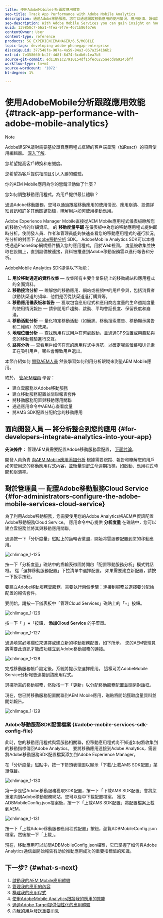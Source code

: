 ```yaml
---
title: 使用AdobeMobile分析跟蹤應用效能
seo-title: Track App Performance with Adobe Mobile Analytics
description: 通過Adobe移動服務，您可以通過跟蹤移動應用的使用情況、應用崩潰、設備詳細資訊和許多其他關鍵指標，瞭解用戶如何使用移動應用。 請按照此頁瞭解詳細資訊。
seo-description: With Adobe Mobile Services you can gain insight on how your users are using your mobile apps by tracking usage, app crashes, device details and so many other critical metrics for your mobile apps. Follow this page to learn more.
uuid: 139858c7-66a1-4fea-9f7e-4671b86f67e6
contentOwner: User
content-type: reference
products: SG_EXPERIENCEMANAGER/6.5/MOBILE
topic-tags: developing-adobe-phonegap-enterprise
discoiquuid: 377548fa-987a-4a59-84a3-067a3541b6b2
exl-id: 7e358660-bc2f-4d8f-8d74-6cdb6c1ea7b5
source-git-commit: ed11891c27910154df1bfec6225aecd8a9245bff
workflow-type: tm+mt
source-wordcount: '1072'
ht-degree: 1%

---
```


# 使用AdobeMobile分析跟蹤應用效能{#track-app-performance-with-adobe-mobile-analytics}

>[!NOTE]
>
>Adobe建SPA議對需要基於單頁應用程式框架的客戶端呈現（如React）的項目使用編輯器。 [深入了解](/help/sites-developing/spa-overview.md).

您希望提高客戶轉換和忠誠度。

您希望為客戶提供相關且引人入勝的體驗。

你的AEM Mobile應用為你的營銷活動做了什麼？

您如何調整移動應用程式，為用戶提供最佳體驗？

通過Adobe移動服務，您可以通過跟蹤移動應用的使用情況、應用崩潰、設備詳細資訊和許多其他關鍵指標，瞭解用戶如何使用移動應用。

Adobe Experience Manager Mobile直接從AEM Mobile應用程式儀表板瞭解您的移動分析的詳細資訊。 的 **移動度量平鋪** 在儀表板中為您的移動應用程式提供即時分析，使開發人員、作者和管理員能夠快速查看您的移動應用程式的運行狀況。 在分析的封面下 [Adobe移動分析](https://www.adobe.com/ca/solutions/digital-analytics/mobile-web-apps-analytics.html) SDK。 AdobeMobile Analytics SDK可以本機或通過PhoneGap網橋插件插入您的應用程式，用於Web視圖。 度量被收集並快取在設備上，直到設備被連接，資料被推送到Adobe移動服務雲以進行報告和分析。

AdobeMobile Analytics SDK提供以下功能：

1. **用於移動通道的資料收集**  — 收集所有主要作業系統上的移動網站和應用程式的全面資料。
1. **移動接洽分析**  — 瞭解您的移動應用、網站或視頻中的用戶參與，包括消費者啟動該渠道的頻率、他們是否從該渠道進行購買等。
1. **移動應用儀表板和報告**  — 獲取包含應用程式和應用商店度量的生命週期度量的使用情況報告 — 請參閱用戶趨勢、啟動、平均會話長度、保留長度和崩潰。
1. **移動活動分析**  — 量化特定移動活動（如簡訊、移動搜索廣告、移動顯示廣告和二維碼）的效果。
1. **地理位置分析**  — 查找應用程式用戶在何處啟動，並通過GPS位置或興趣點與您的移動體驗進行交互。
1. **路徑分析**  — 查看用戶如何在您的應用程式中導航，以確定哪些螢幕和UI元素正在吸引用戶，哪些會導致用戶退出。

本節介紹如何 [開發AEM人員](#developers) 然後學習如何利用分析跟蹤來測量AEM Mobile應用。

終於， [管AEM理員](#administrators) 學習：

* 建立雲服務以Adobe移動服務
* 建立移動服務配置並關聯報表套件
* 將移動服務配置與移動應用關聯
* 通過應用命令中AEM心查看度量
* 將AMS SDK配置分配給您的移動應用

## 面向開發人員 — 將分析整合到您的應用 {#for-developers-integrate-analytics-into-your-app}

**先決條件：** 管理AEM員需要配置Adobe移動服務雲配置， [下面討論](#amscloudserviceconfig)。

開發人員負責 [向AEM Mobile應用添加分析](/help/mobile/phonegap-add-analytics-to-apps.md) 根據需要跟蹤、報告和瞭解您的用戶如何使用您的移動應用程式內容，並衡量關鍵生命週期指標，如啟動、應用程式時間和崩潰率。

## 對於管理員 — 配置Adobe移動服務Cloud Service {#for-administrators-configure-the-adobe-mobile-services-cloud-service}

為了利用Adobe移動服務，您需要使用您的Adobe Analytics帳AEM戶資訊配置Adobe移動服務Cloud Service。 應用命令中心提供 **分析度量** 在磁貼中，您可以建立雲服務並將其與移動應用關聯。

通過按一下「分析度量」磁貼上的齒輪表徵圖，開始將雲服務配置到您的移動應用。

![chlimage_1-125](assets/chlimage_1-125.png)

按一下「分析度量」磁貼中的齒輪表徵圖將開啟「配置移動服務分析」模式對話框。 從「選擇移動服務配置」下拉清單中選擇配置。 如果需要建立新配置，請按一下扳手按鈕。

要建立Adobe移動服務雲服務，需要執行兩個步驟：連接到服務並選擇要分配給配置的報告套件。

要開始，請按一下儀表板中「管理Cloud Services」磁貼上的「+」按鈕。

![chlimage_1-126](assets/chlimage_1-126.png)

按一下「 」**+**「按鈕， **添加Cloud Service** 的子菜單。

![chlimage_1-127](assets/chlimage_1-127.png)

通過填寫必填欄位來選擇或建立新的移動服務配置，如下所示。 您的AEM管理員將需要此資訊才能成功建立到Adobe移動服務的連接。

![chlimage_1-128](assets/chlimage_1-128.png)

完成移動服務帳戶設定後，系統將提示您選擇應用。 這樣可將AdobeMobile Service分析報告連接到該應用程式。

選擇所需的移動服務，然後按一下「更新」以分配移動服務配置並關閉對話框。

現在，您已將移動服務配置關聯到AEM Mobile應用，磁貼將開始獲取度量資料並開始報告。

![chlimage_1-129](assets/chlimage_1-129.png)

### Adobe移動服務SDK配置檔案 {#adobe-mobile-services-sdk-config-file}

此時，您的移動應用程式與雲服務相關聯，但移動應用程式尚不知道如何將收集到的移動指標傳回Adobe Analytics。 要將移動應用連接到Adobe Analytics，需要將Adobe移動服務SDK配置檔案添加到Adobe Experience Manager。

在「分析度量」磁貼中，按一下箭頭表徵圖以顯示「下載/上載AMS SDK配置」菜單條目。

![chlimage_1-130](assets/chlimage_1-130.png)

第一步是從Adobe移動服務獲取SDK配置，按一下「下載AMS SDK配置」會將您重定向到Adobe移動服務網站，您可以從中下載配置檔案。 獲取ADBMobileConfig.json檔案後，按一下「上載AMS SDK配置」將配置檔案上載到AEM。

![chlimage_1-131](assets/chlimage_1-131.png)

按一下「上載Adobe移動服務應用程式配置」按鈕，瀏覽ADBMobileConfig.json檔案，然後按一下「上載」。

現在，移動應用可以訪問ADBMobileConfig.json檔案，它已掌握了如何與Adobe Analytics通信並開始報告有助於推動應用成功的重要指標值的知識。

## 下一步? {#what-s-next}

1. [啟動我的AEM Mobile應用體驗](/help/mobile/starting-aem-phonegap-app.md)
1. [管理我的應用的內容](/help/mobile/phonegap-manage-app-content.md)
1. [構建我的應用程式](/help/mobile/building-app-mobile-phonegap.md)
1. [使用AdobeMobile Analytics跟蹤我的應用的效能](/help/mobile/phonegap-intro-to-app-analytics.md)
1. [通過Adobe Target提供個性化的應用體驗](/help/mobile/phonegap-aem-mobile-content-personalization.md)
1. [向我的用戶發送重要消息](/help/mobile/phonegap-push-notifications.md)

